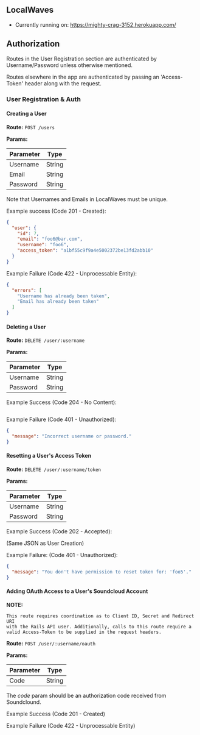 ## LocalWaves

* Currently running on: https://mighty-crag-3152.herokuapp.com/

## Authorization

Routes in the User Registration section are authenticated
by Username/Password unless otherwise mentioned.

Routes elsewhere in the app are authenticated by passing
an 'Access-Token' header along with the request.

### User Registration & Auth

#### Creating a User

**Route:** `POST /users`

**Params:**

| Parameter |  Type  |
| --------- |  ----  |
|  Username | String |
|  Email    | String |
|  Password | String |

Note that Usernames and Emails in LocalWaves must be unique.

Example success (Code 201 - Created):

```json
{
  "user": {
    "id": 7,
    "email": "foo6@bar.com",
    "username": "foo6",
    "access_token": "a1bf55c9f9a4e5002372be13fd2abb10"
  }
}
```

Example Failure (Code 422 - Unprocessable Entity):

```json
{
  "errors": [
    "Username has already been taken",
    "Email has already been taken"
  ]
}
```

#### Deleting a User

**Route:** `DELETE /user/:username`

**Params:**

| Parameter | Type   |
| --------- | ------ |
| Username  | String |
| Password  | String |

Example Success (Code 204 - No Content):

```json
```

Example Failure (Code 401 - Unauthorized):

```json
{
  "message": "Incorrect username or password."
}
```

#### Resetting a User's Access Token

**Route:** `DELETE /user/:username/token`

**Params:**

| Parameter | Type   |
| --------- | ------ |
| Username  | String |
| Password  | String |

Example Success (Code 202 - Accepted):

(Same JSON as User Creation)

Example Failure: (Code 401 - Unauthorized):

```json
{
  "message": "You don't have permission to reset token for: 'foo5'."
}
```

#### Adding OAuth Access to a User's Soundcloud Account

**NOTE:**

    This route requires coordination as to Client ID, Secret and Redirect URI
    with the Rails API user. Additionally, calls to this route require a
    valid Access-Token to be supplied in the request headers.

**Route:** `POST /user/:username/oauth`

**Params:**

| Parameter | Type   |
| --------- | ------ |
| Code      | String |

The *code* param should be an authorization code received from Soundclound.

Example Success (Code 201 - Created)

Example Failure (Code 422 - Unprocessable Entity)
